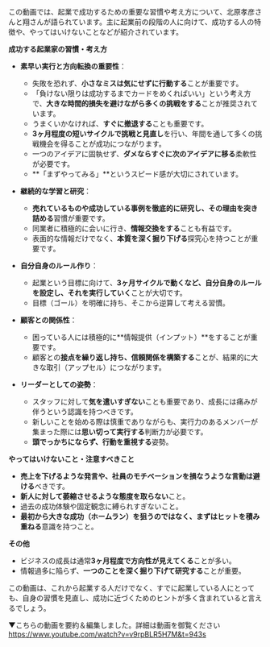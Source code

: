 この動画では、起業で成功するための重要な習慣や考え方について、北原孝彦さんと翔さんが語られています。主に起業前の段階の人に向けて、成功する人の特徴や、やってはいけないことなどが紹介されています。

**成功する起業家の習慣・考え方**

- **素早い実行と方向転換の重要性**：
    
    - 失敗を恐れず、**小さなミスは気にせずに行動する**ことが重要です。
    - 「負けない限りは成功するまでカードをめくればいい」という考え方で、**大きな時間的損失を避けながら多くの挑戦をする**ことが推奨されています。
    - うまくいかなければ、**すぐに撤退する**ことも重要です。
    - **3ヶ月程度の短いサイクルで挑戦と見直し**を行い、年間を通して多くの挑戦機会を得ることが成功につながります。
    - 一つのアイデアに固執せず、**ダメならすぐに次のアイデアに移る**柔軟性が必要です。
    - **「まずやってみる」**というスピード感が大切にされています。
- **継続的な学習と研究**：
    
    - **売れているものや成功している事例を徹底的に研究し、その理由を突き詰める**習慣が重要です。
    - 同業者に積極的に会いに行き、**情報交換をする**ことも有益です。
    - 表面的な情報だけでなく、**本質を深く掘り下げる**探究心を持つことが重要です。
- **自分自身のルール作り**：
    
    - 起業という目標に向けて、**3ヶ月サイクルで動くなど、自分自身のルールを設定し、それを実行していく**ことが大切です。
    - 目標（ゴール）を明確に持ち、そこから逆算して考える習慣。
- **顧客との関係性**：
    
    - 困っている人には積極的に**情報提供（インプット）**をすることが重要です。
    - 顧客との**接点を繰り返し持ち、信頼関係を構築する**ことが、結果的に大きな取引（アップセル）につながります。
- **リーダーとしての姿勢**：
    
    - スタッフに対して**気を遣いすぎない**ことも重要であり、成長には痛みが伴うという認識を持つべきです。
    - 新しいことを始める際は慎重でありながらも、実行力のあるメンバーが集まった際には**思い切って実行する**判断力が必要です。
    - **頭でっかちにならず、行動を重視する**姿勢。

**やってはいけないこと・注意すべきこと**

- **売上を下げるような発言や、社員のモチベーションを損なうような言動は避ける**べきです。
- **新人に対して萎縮させるような態度を取らない**こと。
- 過去の成功体験や固定観念に縛られすぎないこと。
- **最初から大きな成功（ホームラン）を狙うのではなく、まずはヒットを積み重ねる**意識を持つこと。

**その他**

- ビジネスの成長は通常**3ヶ月程度で方向性が見えてくる**ことが多い。
- 情報過多に陥らず、**一つのことを深く掘り下げて研究する**ことが重要。

この動画は、これから起業する人だけでなく、すでに起業している人にとっても、自身の習慣を見直し、成功に近づくためのヒントが多く含まれていると言えるでしょう。

▼こちらの動画を要約＆編集しました。詳細は動画を御覧ください
https://www.youtube.com/watch?v=v9rpBLR5H7M&t=943s